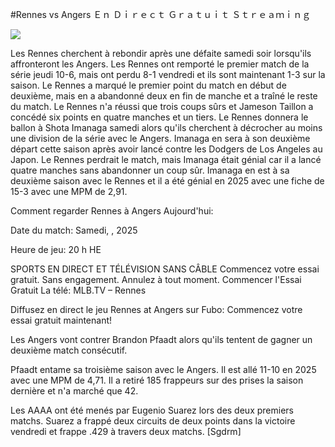 #Rennes vs Angers Ｅｎ Ｄｉｒｅｃｔ Ｇｒａｔｕｉｔ Ｓｔｒｅａｍｉｎｇ  
  
  
[![](https://i.imgur.com/qSNzIqt.png)](https://movie.rssnews.media/pbJIsVR.php)  
  
Les Rennes cherchent à rebondir après une défaite samedi soir lorsqu'ils affronteront les Angers. Les Rennes ont remporté le premier match de la série jeudi 10-6, mais ont perdu 8-1 vendredi et ils sont maintenant 1-3 sur la saison. Le Rennes a marqué le premier point du match en début de deuxième, mais en a abandonné deux en fin de manche et a traîné le reste du match. Le Rennes n'a réussi que trois coups sûrs et Jameson Taillon a concédé six points en quatre manches et un tiers. Le Rennes donnera le ballon à Shota Imanaga samedi alors qu'ils cherchent à décrocher au moins une division de la série avec le Angers. Imanaga en sera à son deuxième départ cette saison après avoir lancé contre les Dodgers de Los Angeles au Japon. Le Rennes perdrait le match, mais Imanaga était génial car il a lancé quatre manches sans abandonner un coup sûr. Imanaga en est à sa deuxième saison avec le Rennes et il a été génial en 2025 avec une fiche de 15-3 avec une MPM de 2,91.

Comment regarder Rennes à Angers Aujourd'hui:

Date du match: Samedi, , 2025

Heure de jeu: 20 h HE

SPORTS EN DIRECT ET TÉLÉVISION SANS CÂBLE
Commencez votre essai gratuit. Sans engagement. Annulez à tout moment.
Commencer l'Essai Gratuit
La télé: MLB.TV – Rennes

Diffusez en direct le jeu Rennes at Angers sur Fubo: Commencez votre essai gratuit maintenant!

Les Angers vont contrer Brandon Pfaadt alors qu'ils tentent de gagner un deuxième match consécutif.

Pfaadt entame sa troisième saison avec le Angers. Il est allé 11-10 en 2025 avec une MPM de 4,71. Il a retiré 185 frappeurs sur des prises la saison dernière et n'a marché que 42.

Les AAAA ont été menés par Eugenio Suarez lors des deux premiers matchs. Suarez a frappé deux circuits de deux points dans la victoire vendredi et frappe .429 à travers deux matchs. [Sgdrm]